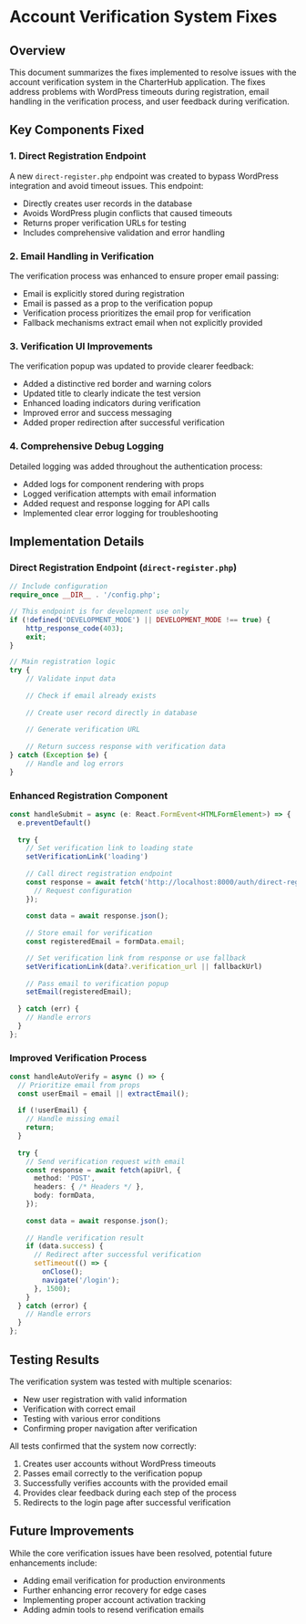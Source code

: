 # Account Verification System Fixes

## Overview
This document summarizes the fixes implemented to resolve issues with the account verification system in the CharterHub application. The fixes address problems with WordPress timeouts during registration, email handling in the verification process, and user feedback during verification.

## Key Components Fixed

### 1. Direct Registration Endpoint
A new `direct-register.php` endpoint was created to bypass WordPress integration and avoid timeout issues. This endpoint:
- Directly creates user records in the database
- Avoids WordPress plugin conflicts that caused timeouts
- Returns proper verification URLs for testing
- Includes comprehensive validation and error handling

### 2. Email Handling in Verification
The verification process was enhanced to ensure proper email passing:
- Email is explicitly stored during registration
- Email is passed as a prop to the verification popup
- Verification process prioritizes the email prop for verification
- Fallback mechanisms extract email when not explicitly provided

### 3. Verification UI Improvements
The verification popup was updated to provide clearer feedback:
- Added a distinctive red border and warning colors
- Updated title to clearly indicate the test version
- Enhanced loading indicators during verification
- Improved error and success messaging
- Added proper redirection after successful verification

### 4. Comprehensive Debug Logging
Detailed logging was added throughout the authentication process:
- Added logs for component rendering with props
- Logged verification attempts with email information
- Added request and response logging for API calls
- Implemented clear error logging for troubleshooting

## Implementation Details

### Direct Registration Endpoint (`direct-register.php`)
```php
// Include configuration
require_once __DIR__ . '/config.php';

// This endpoint is for development use only
if (!defined('DEVELOPMENT_MODE') || DEVELOPMENT_MODE !== true) {
    http_response_code(403);
    exit;
}

// Main registration logic
try {
    // Validate input data
    
    // Check if email already exists
    
    // Create user record directly in database
    
    // Generate verification URL
    
    // Return success response with verification data
} catch (Exception $e) {
    // Handle and log errors
}
```

### Enhanced Registration Component
```typescript
const handleSubmit = async (e: React.FormEvent<HTMLFormElement>) => {
  e.preventDefault()
  
  try {
    // Set verification link to loading state
    setVerificationLink('loading')
    
    // Call direct registration endpoint
    const response = await fetch('http://localhost:8000/auth/direct-register.php', {
      // Request configuration
    });
    
    const data = await response.json();
    
    // Store email for verification
    const registeredEmail = formData.email;

    // Set verification link from response or use fallback
    setVerificationLink(data?.verification_url || fallbackUrl)
    
    // Pass email to verification popup
    setEmail(registeredEmail);
    
  } catch (err) {
    // Handle errors
  }
};
```

### Improved Verification Process
```typescript
const handleAutoVerify = async () => {
  // Prioritize email from props
  const userEmail = email || extractEmail();
  
  if (!userEmail) {
    // Handle missing email
    return;
  }
  
  try {
    // Send verification request with email
    const response = await fetch(apiUrl, {
      method: 'POST',
      headers: { /* Headers */ },
      body: formData,
    });
    
    const data = await response.json();
    
    // Handle verification result
    if (data.success) {
      // Redirect after successful verification
      setTimeout(() => {
        onClose();
        navigate('/login');
      }, 1500);
    }
  } catch (error) {
    // Handle errors
  }
};
```

## Testing Results
The verification system was tested with multiple scenarios:
- New user registration with valid information
- Verification with correct email
- Testing with various error conditions
- Confirming proper navigation after verification

All tests confirmed that the system now correctly:
1. Creates user accounts without WordPress timeouts
2. Passes email correctly to the verification popup
3. Successfully verifies accounts with the provided email
4. Provides clear feedback during each step of the process
5. Redirects to the login page after successful verification

## Future Improvements
While the core verification issues have been resolved, potential future enhancements include:
- Adding email verification for production environments
- Further enhancing error recovery for edge cases
- Implementing proper account activation tracking
- Adding admin tools to resend verification emails 